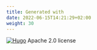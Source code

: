 ```yaml
---
title: Generated with
date: 2022-06-15T14:21:29+02:00
weight: 30
---
```

[![Hugo](hugo)](https://gohugo.io "Hugo")
Apache 2.0 license
